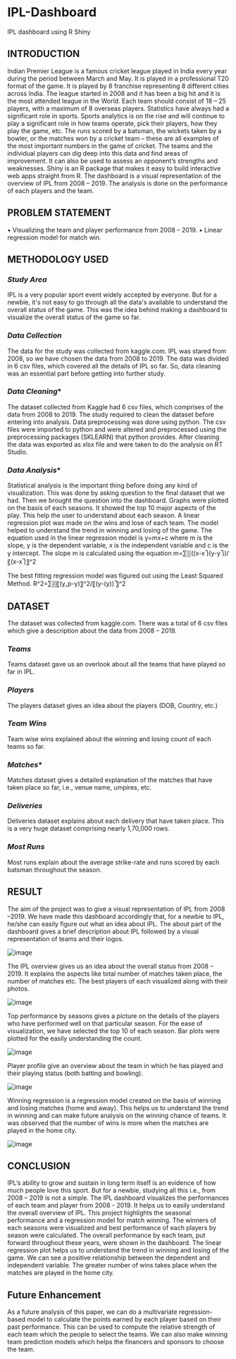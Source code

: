# IPL-Dashboard
IPL dashboard using R Shiny

## **INTRODUCTION**
Indian Premier League is a famous cricket league played in India every year during the period between March and May. It is played in a professional T20 format of the game. It is played by 8 franchise representing 8 different cities across India. The league started in 2008 and it has been a big hit and it is the most attended league in the World. Each team should consist of 18 – 25 players, with a maximum of 8 overseas players.
Statistics have always had a significant role in sports. Sports analytics is on the rise and will continue to play a significant role in how teams operate, pick their players, how they play the game, etc. The runs scored by a batsman, the wickets taken by a bowler, or the matches won by a cricket team – these are all examples of the most important numbers in the game of cricket. The teams and the individual players can dig deep into this data and find areas of improvement. It can also be used to assess an opponent’s strengths and weaknesses. 
Shiny is an R package that makes it easy to build interactive web apps straight from R. The dashboard is a visual representation of the overview of IPL from 2008 – 2019. The analysis is done on the performance of each players and the team.


## **PROBLEM STATEMENT**
•	Visualizing the team and player performance from 2008 – 2019.
•	Linear regression model for match win.


## **METHODOLOGY USED**
### ***Study Area***
IPL is a very popular sport event widely accepted by everyone. But for a newbie, it's not easy to go through all the data's available to understand the overall status of the game. This was the idea behind making a dashboard to visualize the overall status of the game so far. 


### ***Data Collection***
The data for the study was collected from kaggle.com. IPL was stared from 2008, so we have chosen the data from 2008 to 2019. The data was divided in 6 csv files, which covered all the details of IPL so far. So, data cleaning was an essential part before getting into further study.


### ***Data Cleaning****
The dataset collected from Kaggle had 6 csv files, which comprises of the data from 2008 to 2019. The study required to clean the dataset before entering into analysis. 
Data preprocessing was done using python. The csv files were imported to python and were altered and preprocessed using the preprocessing packages (SKLEARN) that python provides. After cleaning the data was exported as xlsx file and were taken to do the analysis on RT Studio.

### ***Data Analysis****
Statistical analysis is the important thing before doing any kind of visualization. This was done by asking question to the final dataset that we had. Then we brought the question into the dashboard.
Graphs were plotted on the basis of each seasons. It showed the top 10 major aspects of the play. This help the user to understand about each season. 
A linear regression plot was made on the wins and lose of each team. The model helped to understand the trend in winning and losing of the game.
The equation used in the linear regression model is
y=mx+c  where m is the slope, y is the dependent variable, x is the independent variable and c is the y intercept.
The slope m is calculated using the equation
m=∑▒((x-x ̅)(y-y ̅))/〖(x-x ̅)〗^2 

The best fitting regression model was figured out using the Least Squared Method.
R^2=∑▒〖(y_p-y)〗^2/〖(y-(y)) ̅〗^2 


## **DATASET**
The dataset was collected from kaggle.com. There was a total of 6 csv files which give a description about the data from 2008 – 2019.
### ***Teams***
Teams dataset gave us an overlook about all the teams that have played so far in IPL.

### ***Players***
The players dataset gives an idea about the players (DOB, Country, etc.)

### ***Team Wins***
Team wise wins explained about the winning and losing count of each teams so far.

### ***Matches****
Matches dataset gives a detailed explanation of the matches that have taken place so far, i.e., venue name, umpires, etc.

### ***Deliveries***
Deliveries dataset explains about each delivery that have taken place. This is a very huge dataset comprising nearly 1,70,000 rows.

### ***Most Runs***
Most runs explain about the average strike-rate and runs scored by each batsman throughout the season.


## **RESULT**
The aim of the project was to give a visual representation of IPL from 2008 –2019. We have made this dashboard accordingly that, for a newbie to IPL, he/she can easily figure out what an idea about IPL.
The about part of the dashboard gives a brief description about IPL followed by a visual representation of teams and their logos.

![image](https://user-images.githubusercontent.com/84194718/118348204-5ad2fb00-b566-11eb-8309-0a51828a825b.png)


The IPL overview gives us an idea about the overall status from 2008 – 2019. It explains the aspects like total number of matches taken place, the number of matches etc. The best players of each visualized along with their photos.

![image](https://user-images.githubusercontent.com/84194718/118348207-6a524400-b566-11eb-8de7-9bba2c2382d1.png)


Top performance by seasons gives a picture on the details of the players who have performed well on that particular season. For the ease of visualization, we have selected the top 10 of each season. Bar plots were plotted for the easily understanding the count.

![image](https://user-images.githubusercontent.com/84194718/118348212-73431580-b566-11eb-9496-2fd0bca848ce.png)


Player profile give an overview about the team in which he has played and their playing status (both batting and bowling).

![image](https://user-images.githubusercontent.com/84194718/118348232-83f38b80-b566-11eb-9e65-627360afa971.png)


Winning regression is a regression model created on the basis of winning and losing matches (home and away). This helps us to understand the trend in winning and can make future analysis on the winning chance of teams. It was observed that the number of wins is more when the matches are played in the home city.

![image](https://user-images.githubusercontent.com/84194718/118348254-97065b80-b566-11eb-968b-f5670bedd5c1.png)


## **CONCLUSION**
IPL’s ability to grow and sustain in long term itself is an evidence of how much people love this sport. But for a newbie, studying all this i.e., from 2008 – 2019 is not a simple. The IPL dashboard visualizes the performances of each team and player from 2008 - 2019. It helps us to easily understand the overall overview of IPL.
This project highlights the seasonal performance and a regression model for match winning. The winners of each seasons were visualized and best performance of each players by season were calculated. The overall performance by each team, put forward throughout these years, were shown in the dashboard. The linear regression plot helps us to understand the trend in winning and losing of the game. We can see a positive relationship between the dependent and independent variable. The greater number of wins takes place when the matches are played in the home city.

## **Future Enhancement**
As a future analysis of this paper, we can do a multivariate regression-based model to calculate the points earned by each player based on their past performance. This can be used to compute the relative strength of each team which the people to select the teams. We can also make winning team prediction models which helps the financers and sponsors to choose the team.



